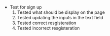 - Test for sign up
    1. Tested what should be display on the page
    2. Tested updating the inputs in the text field
    3. Tested correct resgisteration
    3. Tested incorrect resgisteration